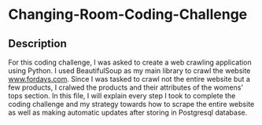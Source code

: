 # Changing-Room-Coding-Challenge
## Description
For this coding challenge, I was asked to create a web crawling application using Python. I used BeautifulSoup as my main library to crawl the website www.fordays.com. Since I was tasked to crawl not the entire website but a few products, I cralwed the products and their attributes of the womens' tops section. In this file, I will explain every step I took to complete the coding challenge and my strategy towards how to scrape the entire website as well as making automatic updates after storing in Postgresql database. 
